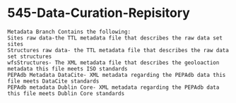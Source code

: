 # 545-Data-Curation-Repisitory  
	Metadata Branch Contains the following:
	Sites raw data-the TTL metadata file that describes the raw data set sites  
	Structures raw data- the TTL metadata file that describes the raw data set structures  
 	wfsStructures- The XML metadata file that describes the geoloaction metadata this file meets ISO standards
  	PEPAdb Metadata DataCite- XML metadata regarding the PEPAdb data this file meets DataCite standards
   	PEPAdb metadata Dublin Core- XML metadata regarding the PEPAdb data this file meets Dublin Core standards
